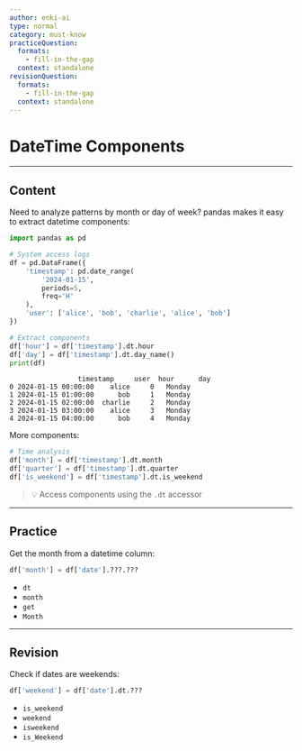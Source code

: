 ```yaml
---
author: enki-ai
type: normal
category: must-know
practiceQuestion:
  formats:
    - fill-in-the-gap
  context: standalone
revisionQuestion:
  formats:
    - fill-in-the-gap
  context: standalone
---
```


# DateTime Components

---

## Content

Need to analyze patterns by month or day of week? pandas makes it easy to extract datetime components:

```python
import pandas as pd

# System access logs
df = pd.DataFrame({
    'timestamp': pd.date_range(
        '2024-01-15',
        periods=5,
        freq='H'
    ),
    'user': ['alice', 'bob', 'charlie', 'alice', 'bob']
})

# Extract components
df['hour'] = df['timestamp'].dt.hour
df['day'] = df['timestamp'].dt.day_name()
print(df)
```
```
                 timestamp     user  hour      day
0 2024-01-15 00:00:00    alice     0   Monday
1 2024-01-15 01:00:00      bob     1   Monday
2 2024-01-15 02:00:00  charlie     2   Monday
3 2024-01-15 03:00:00    alice     3   Monday
4 2024-01-15 04:00:00      bob     4   Monday
```

More components:
```python
# Time analysis
df['month'] = df['timestamp'].dt.month
df['quarter'] = df['timestamp'].dt.quarter
df['is_weekend'] = df['timestamp'].dt.is_weekend
```

> 💡 Access components using the `.dt` accessor

---

## Practice

Get the month from a datetime column:

```python
df['month'] = df['date'].???.???
```

- `dt`
- `month`
- `get`
- `Month`

---

## Revision

Check if dates are weekends:

```python
df['weekend'] = df['date'].dt.???
```

- `is_weekend`
- `weekend`
- `isweekend`
- `is_Weekend` 